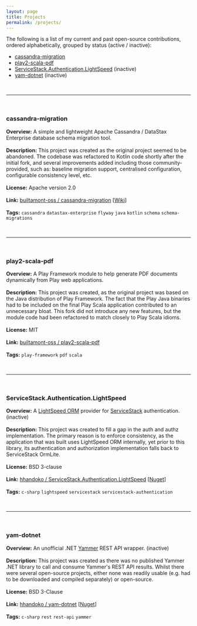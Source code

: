 ```yaml
---
layout: page
title: Projects
permalink: /projects/
---
```


The following is a list of my current and past open-source contributions, ordered alphabetically, grouped by status (active / inactive):

* [cassandra-migration](#cassandra-migration)
* [play2-scala-pdf](#play2-scala-pdf)
* [ServiceStack.Authentication.LightSpeed](#servicestackauthenticationlightspeed) (inactive)
* [yam-dotnet](#yam-dotnet) (inactive)

<br>

---

<br>

### cassandra-migration
**Overview:** A simple and lightweight Apache Cassandra / DataStax Enterprise database schema migration tool.
<br><br>
**Description:** This project was created as the original project seemed to be abandoned. The codebase was refactored to Kotlin code shortly after the initial fork, and several improvements added including those community-provided, such as: baseline migration support, centralised configuration, configurable consistency level, etc.
<br><br>
**License:** Apache version 2.0
<br><br>
**Link:** [builtamont-oss / cassandra-migration](https://github.com/builtamont-oss/cassandra-migration) [[Wiki](https://github.com/builtamont-oss/cassandra-migration/wiki)]
<br><br>
**Tags:** `cassandra` `datastax-enterprise` `flyway` `java` `kotlin` `schema` `schema-migrations`

<br>

---

<br>

### play2-scala-pdf
**Overview:** A Play Framework module to help generate PDF documents dynamically from Play web applications.
<br><br>
**Description:** This project was created, as the original project was based on the Java distribution of Play Framework. The fact that the Play Java binaries had to be included on the final Play Scala application contributed to an unnecessary bloat. This fork did not introduce any new features, but the module code had been refactored to match closely to Play Scala idioms.
<br><br>
**License:** MIT
<br><br>
**Link:** [builtamont-oss / play2-scala-pdf](https://github.com/builtamont-oss/play2-scala-pdf)
<br><br>
**Tags:** `play-framework` `pdf` `scala`

<br>

---

<br>

### ServiceStack.Authentication.LightSpeed
**Overview:** A [LightSpeed ORM](http://www.mindscapehq.com/products/lightspeed) provider for [ServiceStack](https://servicestack.net/) authentication. (inactive)
<br><br>
**Description:** This project was created to fill a gap in the auth and authz implementation. The primary reason is to enforce consistency, as the application that was built uses LightSpeed ORM internally, yet prior to this library, its authentication and authorization implementation falls back to ServiceStack OrmLite.
<br><br>
**License:** BSD 3-clause
<br><br>
**Link:** [hhandoko / ServiceStack.Authentication.LightSpeed](https://github.com/hhandoko/ServiceStack.Authentication.LightSpeed) [[Nuget](https://www.nuget.org/packages/ServiceStack.Authentication.LightSpeed/)]
<br><br>
**Tags:** `c-sharp` `lightspeed` `servicestack` `servicestack-authentication`

<br>

---

<br>

### yam-dotnet
**Overview:** An unofficial .NET [Yammer](https://www.yammer.com/) REST API wrapper. (inactive)
<br><br>
**Description:** This project was created as there was no published Yammer .NET library to call and consume Yammer's REST API results. Whilst there were several open-source projects, either none was readily usable (e.g. had to be downloaded and compiled separately) or open-source. 
<br><br>
**License:** BSD 3-Clause
<br><br>
**Link:** [hhandoko / yam-dotnet](https://github.com/hhandoko/yam-dotnet) [[Nuget](https://www.nuget.org/packages/YamNet.Client/)]
<br><br>
**Tags:** `c-sharp` `rest` `rest-api` `yammer`
